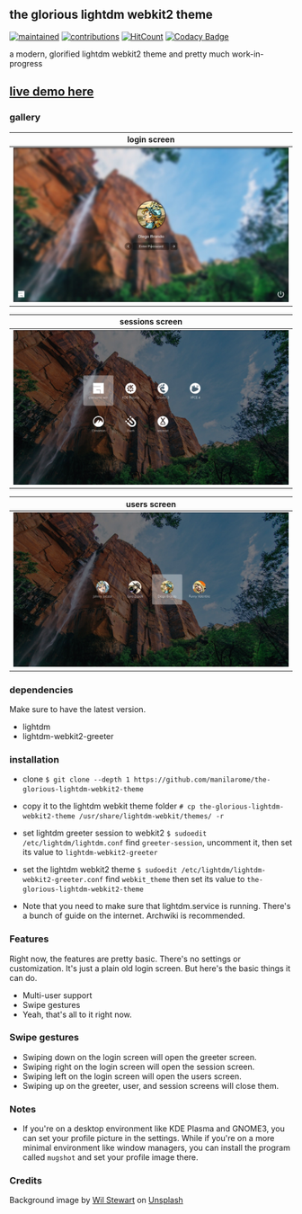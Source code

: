 ## the glorious lightdm webkit2 theme

[![maintained](https://img.shields.io/maintenance/yes/2020?label=maintained&style=flat-square)](https://github.com/manilarome/the-glorious-lightdm-webkit2-theme/commits/master) [![contributions](https://img.shields.io/badge/contribution-welcome-brightgreen&?style=flat-square)](https://github.com/manilarome/the-glorious-lightdm-webkit2-theme/pulls) [![HitCount](http://hits.dwyl.com/manilarome/the-glorious-lightdm-webkit2-theme.svg)](http://hits.dwyl.com/manilarome/the-glorious-lightdm-webkit2-theme) [![Codacy Badge](https://app.codacy.com/project/badge/Grade/0812167ef9954b74ac23f7c1bfeb3764)](https://www.codacy.com?utm_source=github.com&amp;utm_medium=referral&amp;utm_content=manilarome/the-glorious-lightdm-webkit2-theme&amp;utm_campaign=Badge_Grade)

a modern, glorified lightdm webkit2 theme and pretty much work-in-progress

## [live demo here](https://manilarome.github.io/the-glorious-lightdm-webkit2-theme/)

### gallery

| login screen |
| --- |
| ![screenshot](scrots/login.webp) |

| sessions screen |
| --- |
| ![screenshot](scrots/sessions.webp) |

| users screen |
| --- |
| ![screenshot](scrots/users.webp) |


### dependencies

Make sure to have the latest version.

+ lightdm
+ lightdm-webkit2-greeter

### installation

- clone
`$ git clone --depth 1 https://github.com/manilarome/the-glorious-lightdm-webkit2-theme`

- copy it to the lightdm webkit theme folder
`# cp the-glorious-lightdm-webkit2-theme /usr/share/lightdm-webkit/themes/ -r`

- set lightdm greeter session to webkit2
`$ sudoedit /etc/lightdm/lightdm.conf`
find `greeter-session`, uncomment it, then set its value to `lightdm-webkit2-greeter`

- set the lightdm webkit2 theme
`$ sudoedit /etc/lightdm/lightdm-webkit2-greeter.conf`
find `webkit_theme` then set its value to `the-glorious-lightdm-webkit2-theme`

- Note that you need to make sure that lightdm.service is running. There's a bunch of guide on the internet.
Archwiki is recommended.

### Features

Right now, the features are pretty basic. There's no settings or customization. It's just a plain old login screen. But here's the basic things it can do.

+ Multi-user support
+ Swipe gestures
+ Yeah, that's all to it right now. 

### Swipe gestures

+ Swiping down on the login screen will open the greeter screen.
+ Swiping right on the login screen will open the session screen.
+ Swiping left on the login screen will open the users screen.
+ Swiping up on the greeter, user, and session screens will close them.

### Notes

+ If you're on a desktop environment like KDE Plasma and GNOME3, you can set your profile picture in the settings. While if you're on a more minimal environment like window managers, you can install the program called `mugshot` and set your profile image there.


### Credits

<span>Background image by <a href="https://unsplash.com/@wilstewart3?utm_source=unsplash&amp;utm_medium=referral&amp;utm_content=creditCopyText">Wil Stewart</a> on <a href="/?utm_source=unsplash&amp;utm_medium=referral&amp;utm_content=creditCopyText">Unsplash</a></span>